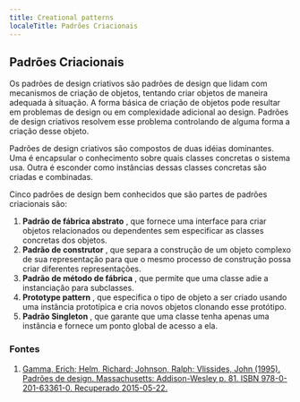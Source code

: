 ```yaml
---
title: Creational patterns
localeTitle: Padrões Criacionais
---
```

## Padrões Criacionais

Os padrões de design criativos são padrões de design que lidam com mecanismos de criação de objetos, tentando criar objetos de maneira adequada à situação. A forma básica de criação de objetos pode resultar em problemas de design ou em complexidade adicional ao design. Padrões de design criativos resolvem esse problema controlando de alguma forma a criação desse objeto.

Padrões de design criativos são compostos de duas idéias dominantes. Uma é encapsular o conhecimento sobre quais classes concretas o sistema usa. Outra é esconder como instâncias dessas classes concretas são criadas e combinadas.

Cinco padrões de design bem conhecidos que são partes de padrões criacionais são:

1.  **Padrão de fábrica abstrato** , que fornece uma interface para criar objetos relacionados ou dependentes sem especificar as classes concretas dos objetos.
2.  **Padrão de construtor** , que separa a construção de um objeto complexo de sua representação para que o mesmo processo de construção possa criar diferentes representações.
3.  **Padrão de método de fábrica** , que permite que uma classe adie a instanciação para subclasses.
4.  **Prototype pattern** , que especifica o tipo de objeto a ser criado usando uma instância prototípica e cria novos objetos clonando esse protótipo.
5.  **Padrão Singleton** , que garante que uma classe tenha apenas uma instância e fornece um ponto global de acesso a ela.

### Fontes

1.  [Gamma, Erich; Helm, Richard; Johnson, Ralph; Vlissides, John (1995). Padrões de design. Massachusetts: Addison-Wesley p. 81. ISBN 978-0-201-63361-0. Recuperado 2015-05-22.](http://www.pearsoned.co.uk/bookshop/detail.asp?item=171742)